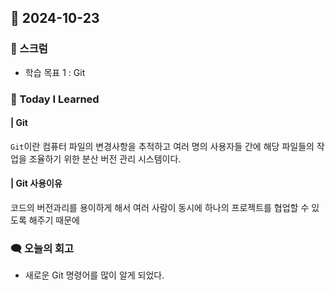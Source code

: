 ## 📆 2024-10-23

### 🔔 스크럼

- 학습 목표 1 : Git
  <br/>

### 🚀 Today I Learned

#### | Git
`Git`이란 컴퓨터 파일의 변경사항을 추적하고 여러 명의 사용자들 간에 해당 파일들의 작업을 조율하기 위한 분산 버전 관리 시스템이다.
#### | Git 사용이유
코드의 버전과리를 용이하게 해서 여러 사람이 동시에 하나의 프로젝트를 협업할 수 있도록 해주기 때문에
### 🗨️ 오늘의 회고

<!--
- 오늘의 학습 경험에 대한 자유로운 생각이나 느낀 점을 기록합니다.
- 성공적인 점, 개선해야 할 점, 새롭게 시도하고 싶은 방법 등을 포함할 수 있습니다.-->

- 새로운 Git 명령어를 많이 알게 되었다. 

